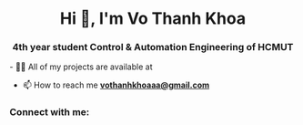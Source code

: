 <h1 align="center">Hi 👋, I'm Vo Thanh Khoa</h1>
<h3 align="center">4th year student Control & Automation Engineering of HCMUT</h3>
- 👨‍💻 All of my projects are available at 

- 📫 How to reach me **vothanhkhoaaa@gmail.com**

<h3 align="left">Connect with me:</h3>
<p align="left">
</p>


